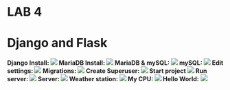 # LAB 4
# Django and Flask
**Django Install:
![](imageuploads/DjangoInstall.png)
MariaDB Install:
![](imageuploads/MariaDBInstall.png)
MariaDB & mySQL:
![](imageuploads/MariaDB.png)
mySQL:
![](imageuploads/SQL.png)
Edit settings:
![](imageuploads/EditSettingspy.png)
Migrations:
![](imageuploads/Migrations.png)
Create Superuser:
![](imageuploads/CreateSuperUser.png)
Start project
![](imageuploads/StartProject.png)
Run server:
![](imageuploads/RunServer.png)
Server:
![](imageuploads/RunApp.png)
Weather station:
![](imageuploads/StevensWeatherStation.png)
My CPU:
![](imageuploads/MyCPU.png)
Hello World:**
![](imageuploads/HelloWorld.png)
